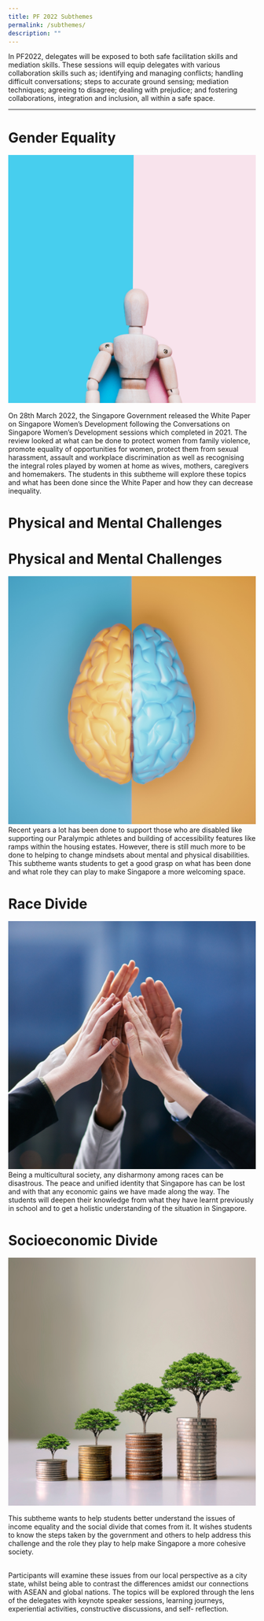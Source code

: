 ```yaml
---
title: PF 2022 Subthemes
permalink: /subthemes/
description: ""
---
```

In PF2022, delegates will be exposed to both safe facilitation skills and mediation skills. These sessions will equip delegates with various collaboration skills such as; identifying and managing conflicts; handling difficult conversations; steps to accurate ground sensing; mediation techniques; agreeing to disagree; dealing with prejudice; and fostering collaborations, integration and inclusion, all within a safe space. <br>

****
# Gender Equality <br>
![](/images/gender%20equality.png) <br>

 On 28th March 2022, the Singapore Government released the White Paper on Singapore Women’s Development following the Conversations on Singapore Women’s Development sessions which completed in 2021. The review looked at what can be done to protect women from family violence, promote equality of opportunities for women, protect them from sexual harassment, assault and workplace discrimination as well as recognising the integral roles played by women at home as wives, mothers, caregivers and homemakers. The students in this subtheme will explore these topics and what has been done since the White Paper and how they can decrease inequality. <br> 

# Physical and Mental Challenges
 # Physical and Mental Challenges<br>
![](/images/mental.png) <br>
Recent years a lot has been done to support those who are disabled like supporting our Paralympic athletes and building of accessibility features like ramps within the housing estates. However, there is still much more to be done to helping to change mindsets about mental and physical disabilities. This subtheme wants students to get a good grasp on what has been done and what role they can play to make Singapore a more welcoming space. <br>


 # Race Divide <br>
 ![](/images/race%20divide.png) <br>
Being a multicultural society, any disharmony among races can be disastrous. The peace and unified identity that Singapore has can be lost and with that any economic gains we have made along the way. The students will deepen their knowledge from what they have learnt previously in school and to get a holistic understanding of the situation in Singapore. <br>


 # Socioeconomic Divide <br>
 ![](/images/socio.png) <br>
 
This subtheme wants to help students better understand the issues of income equality and the social divide that comes from it. It wishes students to know the steps taken by the government and others to help address this challenge and the role they play to help make Singapore a more cohesive society. <br>


<br>
Participants will examine these issues from our local perspective as a city state, whilst being able to contrast the differences amidst our connections with ASEAN and global nations. The topics will be explored through the lens of the delegates with keynote speaker sessions, learning journeys, experiential activities, constructive discussions, and self- reflection.